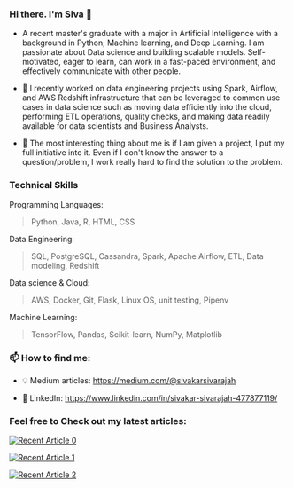 ### Hi there. I'm Siva 👋

- A recent master's graduate with a major in Artificial Intelligence with a background in Python, Machine learning, and Deep Learning. I am passionate about Data science and building scalable models. Self-motivated, eager to learn, can work in a fast-paced environment, and effectively communicate with other people.

- 🔭 I recently worked on data engineering projects using Spark, Airflow, and AWS Redshift infrastructure that can be leveraged to common use cases in data science such as moving data efficiently into the cloud, performing ETL operations, quality checks, and making data readily available for data scientists and Business Analysts. 

- 🌱 The most interesting thing about me is if I am given a project, I put my full initiative into it. Even if I don't know the answer to a question/problem, I work really hard to find the solution to the problem.


### Technical Skills

Programming Languages:
> Python, Java, R, HTML, CSS

Data Engineering:
> SQL, PostgreSQL, Cassandra, Spark, Apache Airflow, ETL, Data modeling, Redshift

Data science & Cloud:
> AWS, Docker, Git, Flask, Linux OS, unit testing, Pipenv

Machine Learning:
> TensorFlow, Pandas, Scikit-learn, NumPy, Matplotlib

### 📫 How to find me:

- 💡 Medium articles: https://medium.com/@sivakarsivarajah

- 🏢 LinkedIn: https://www.linkedin.com/in/sivakar-sivarajah-477877119/


### Feel free to Check out my latest articles:

<a target="_blank" href="https://github-readme-medium-recent-article.vercel.app/medium/@sivakarsivarajah/0"><img src="https://github-readme-medium-recent-article.vercel.app/medium/@sivakarsivarajah/0" alt="Recent Article 0"> 
  
<a target="_blank" href="https://github-readme-medium-recent-article.vercel.app/medium/@sivakarsivarajah/1"><img src="https://github-readme-medium-recent-article.vercel.app/medium/@sivakarsivarajah/1" alt="Recent Article 1"> 

<a target="_blank" href="https://github-readme-medium-recent-article.vercel.app/medium/@sivakarsivarajah/2"><img src="https://github-readme-medium-recent-article.vercel.app/medium/@sivakarsivarajah/2" alt="Recent Article 2">
  

<!--
**sivakar94/sivakar94** is a ✨ _special_ ✨ repository because its `README.md` (this file) appears on your GitHub profile.

Here are some ideas to get you started:

- 🔭 I’m currently working on ...
- 🌱 I’m currently learning ...
- 👯 I’m looking to collaborate on ...
- 🤔 I’m looking for help with ...
- 💬 Ask me about ...
- 📫 How to reach me: ...
- 😄 Pronouns: ...
- ⚡ Fun fact: ...
-->
